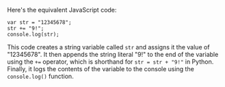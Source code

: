Here's the equivalent JavaScript code:
```
var str = "12345678";
str += "9!";
console.log(str);
```
This code creates a string variable called `str` and assigns it the value of "12345678". It then appends the string literal "9!" to the end of the variable using the `+=` operator, which is shorthand for `str = str + "9!"` in Python. Finally, it logs the contents of the variable to the console using the `console.log()` function.

